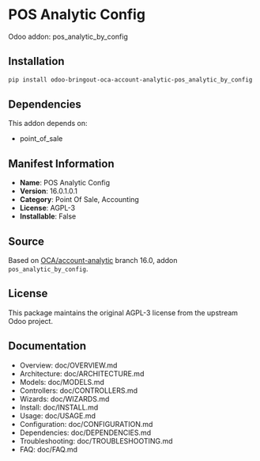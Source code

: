 # POS Analytic Config

Odoo addon: pos_analytic_by_config

## Installation

```bash
pip install odoo-bringout-oca-account-analytic-pos_analytic_by_config
```

## Dependencies

This addon depends on:
- point_of_sale

## Manifest Information

- **Name**: POS Analytic Config
- **Version**: 16.0.1.0.1
- **Category**: Point Of Sale, Accounting
- **License**: AGPL-3
- **Installable**: False

## Source

Based on [OCA/account-analytic](https://github.com/OCA/account-analytic) branch 16.0, addon `pos_analytic_by_config`.

## License

This package maintains the original AGPL-3 license from the upstream Odoo project.

## Documentation

- Overview: doc/OVERVIEW.md
- Architecture: doc/ARCHITECTURE.md
- Models: doc/MODELS.md
- Controllers: doc/CONTROLLERS.md
- Wizards: doc/WIZARDS.md
- Install: doc/INSTALL.md
- Usage: doc/USAGE.md
- Configuration: doc/CONFIGURATION.md
- Dependencies: doc/DEPENDENCIES.md
- Troubleshooting: doc/TROUBLESHOOTING.md
- FAQ: doc/FAQ.md

